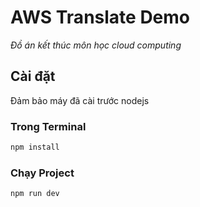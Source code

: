 # AWS Translate Demo
_Đồ án kết thúc môn học cloud computing_

## Cài đặt

Đảm bảo máy đã cài trước nodejs

### Trong Terminal
```html
npm install
````

### Chạy Project
```html
npm run dev
```
